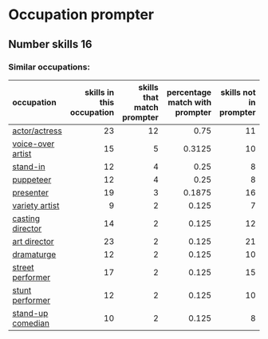 # Occupation prompter
## Number skills 16
### Similar occupations:
| occupation                                |   skills in this occupation |   skills that match prompter |   percentage match with prompter |   skills not in prompter |
|:------------------------------------------|----------------------------:|-----------------------------:|---------------------------------:|-------------------------:|
| [actor/actress](actor-actress.md)         |                          23 |                           12 |                           0.75   |                       11 |
| [voice-over artist](voice-over_artist.md) |                          15 |                            5 |                           0.3125 |                       10 |
| [stand-in](stand-in.md)                   |                          12 |                            4 |                           0.25   |                        8 |
| [puppeteer](puppeteer.md)                 |                          12 |                            4 |                           0.25   |                        8 |
| [presenter](presenter.md)                 |                          19 |                            3 |                           0.1875 |                       16 |
| [variety artist](variety_artist.md)       |                           9 |                            2 |                           0.125  |                        7 |
| [casting director](casting_director.md)   |                          14 |                            2 |                           0.125  |                       12 |
| [art director](art_director.md)           |                          23 |                            2 |                           0.125  |                       21 |
| [dramaturge](dramaturge.md)               |                          12 |                            2 |                           0.125  |                       10 |
| [street performer](street_performer.md)   |                          17 |                            2 |                           0.125  |                       15 |
| [stunt performer](stunt_performer.md)     |                          12 |                            2 |                           0.125  |                       10 |
| [stand-up comedian](stand-up_comedian.md) |                          10 |                            2 |                           0.125  |                        8 |
